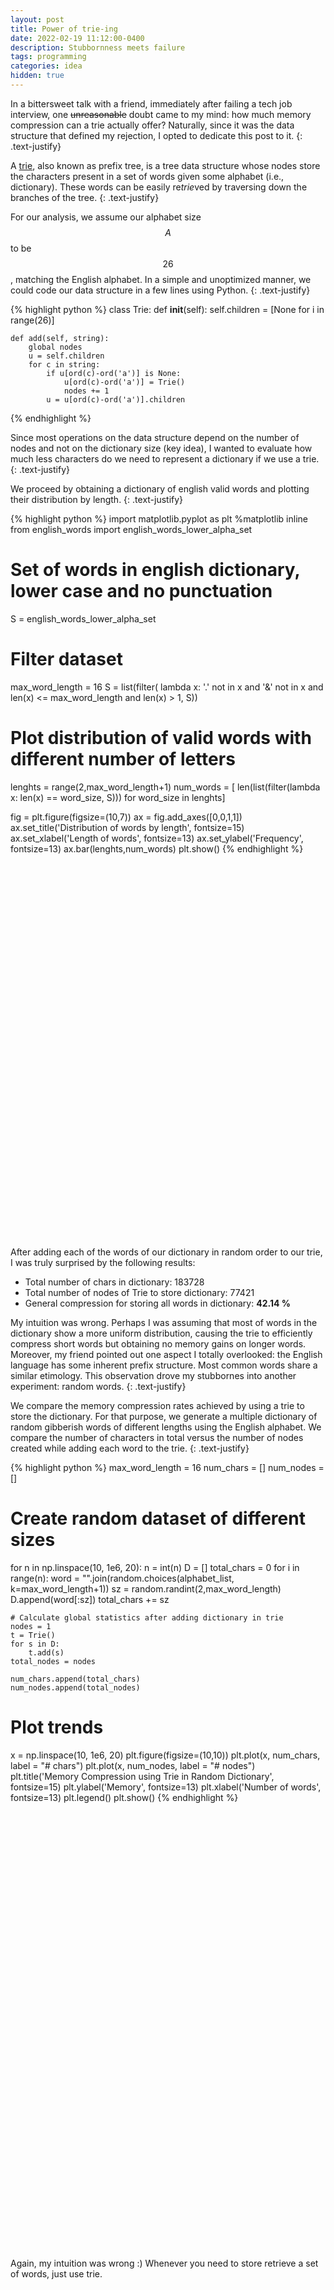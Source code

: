 ```yaml
---
layout: post
title: Power of trie-ing
date: 2022-02-19 11:12:00-0400
description: Stubbornness meets failure
tags: programming 
categories: idea
hidden: true
---
```


In a bittersweet talk with a friend, immediately after failing a tech job interview, one ~~unreasonable~~ doubt came to my mind: how much memory compression can a trie actually offer? Naturally, since it was the data structure that defined my rejection, I opted to dedicate this post to it. 
{: .text-justify}

A [trie](https://en.wikipedia.org/wiki/Trie), also known as prefix tree, is a tree data structure whose nodes store the characters present in a set of words given some alphabet (i.e., dictionary). These words can be easily re*trie*ved by traversing down the branches of the tree. 
{: .text-justify}

For our analysis, we assume our alphabet size $$A$$ to be $$26$$, matching the English alphabet. In a simple and unoptimized manner, we could code our data structure in a few lines using Python.
{: .text-justify}

{% highlight python %}
class Trie:
    def __init__(self):
        self.children = [None for i in range(26)]

    def add(self, string):
        global nodes
        u = self.children
        for c in string:
            if u[ord(c)-ord('a')] is None:
                u[ord(c)-ord('a')] = Trie()
                nodes += 1
            u = u[ord(c)-ord('a')].children
{% endhighlight %}

Since most operations on the data structure depend on the number of nodes and not on the dictionary size (key idea), I wanted to evaluate how much less characters do we need to represent a dictionary if we use a trie. 
{: .text-justify}

We proceed by obtaining a dictionary of english valid words and plotting their distribution by length.
{: .text-justify}

{% highlight python %}
import matplotlib.pyplot as plt
%matplotlib inline
from english_words import english_words_lower_alpha_set

# Set of words in english dictionary, lower case and no punctuation
S = english_words_lower_alpha_set

# Filter dataset
max_word_length = 16
S = list(filter( lambda x: '.' not in x and '&' not in x 
                and len(x) <= max_word_length and len(x) > 1, S))


# Plot distribution of valid words with different number of letters
lenghts = range(2,max_word_length+1)
num_words = [ len(list(filter(lambda x: len(x) == word_size, S)))
              for word_size in lenghts]

fig = plt.figure(figsize=(10,7))
ax = fig.add_axes([0,0,1,1])
ax.set_title('Distribution of words by length', fontsize=15)
ax.set_xlabel('Length of words', fontsize=13)
ax.set_ylabel('Frequency', fontsize=13)
ax.bar(lenghts,num_words)
plt.show()
{% endhighlight %}

<div class="img_row" style="height: 600px;width: 820px">
    <img class="col three" src="{{ site.baseurl }}/assets/img/word_distribution.png" alt="" title="Word Distribution"/>
</div>

After adding each of the words of our dictionary in random order to our trie, I was truly surprised by the following results:

 - Total number of chars in dictionary:  183728
 - Total number of nodes of Trie to store dictionary:  77421
 - General compression for storing all words in dictionary: **42.14 %**

My intuition was wrong. Perhaps I was assuming that most of words in the dictionary show a more uniform distribution, causing the trie to efficiently compress short words but obtaining no memory gains on longer words. Moreover, my friend pointed out one aspect I totally overlooked: the English language has some inherent prefix structure. Most common words share a similar etimology. This observation drove my stubbornes into another experiment: random words. 
{: .text-justify}

We compare the memory compression rates achieved by using a trie to store the dictionary. For that purpose, we generate a multiple dictionary of random gibberish words of different lengths using the English alphabet. We compare the number of characters in total versus the number of nodes created while adding each word to the trie. 
{: .text-justify}

{% highlight python %}
max_word_length = 16
num_chars = []
num_nodes = []

# Create random dataset of different sizes
for n in np.linspace(10, 1e6, 20):
    n = int(n)
    D = []
    total_chars = 0
    for i in range(n):
        word = "".join(random.choices(alphabet_list,
                        k=max_word_length+1)) 
        sz = random.randint(2,max_word_length)
        D.append(word[:sz])
        total_chars += sz

    # Calculate global statistics after adding dictionary in trie
    nodes = 1
    t = Trie()
    for s in D:
        t.add(s)
    total_nodes = nodes
    
    num_chars.append(total_chars)
    num_nodes.append(total_nodes)

# Plot trends
x = np.linspace(10, 1e6, 20)
plt.figure(figsize=(10,10))
plt.plot(x, num_chars, label = "# chars")
plt.plot(x, num_nodes, label = "# nodes")
plt.title('Memory Compression using Trie in Random Dictionary', 
           fontsize=15)
plt.ylabel('Memory', fontsize=13)
plt.xlabel('Number of words', fontsize=13)
plt.legend()
plt.show()
{% endhighlight %}

<div class="img_row" style="height: 700px">
    <img class="col three" src="{{ site.baseurl }}/assets/img/trends_trie.png" alt="" title="Guitar"/>
</div>

Again, my intuition was wrong :) Whenever you need to store retrieve a set of words, just use trie. 